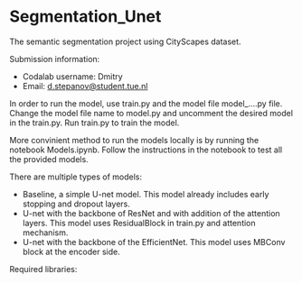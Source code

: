 # Segmentation_Unet
The semantic segmentation project using CityScapes dataset. 

Submission information: 
- Codalab username: Dmitry
- Email: d.stepanov@student.tue.nl

In order to run the model, use train.py and the model file model_....py file. Change the model file name to model.py and uncomment the desired model in the train.py. Run train.py to train the model. 

More convinient method to run the models locally is by running the notebook Models.ipynb. Follow the instructions in the notebook to test all the provided models. 

There are multiple types of models: 
- Baseline, a simple U-net model. This model already includes early stopping and dropout layers. 
- U-net with the backbone of ResNet and with addition of the attention layers. This model uses ResidualBlock in train.py and attention mechanism.
- U-net with the backbone of the EfficientNet. This model uses MBConv block at the encoder side. 

Required libraries:
